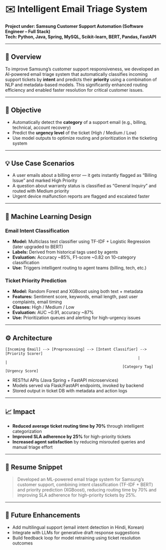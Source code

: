 
# ✉️ Intelligent Email Triage System  
**Project under: Samsung Customer Support Automation (Software Engineer – Full Stack)**  
**Tech: Python, Java, Spring, MySQL, Scikit-learn, BERT, Pandas, FastAPI**

---

## 📌 Overview  
To improve Samsung’s customer support responsiveness, we developed an AI-powered email triage system that automatically classifies incoming support tickets by **intent** and predicts their **priority** using a combination of NLP and metadata-based models. This significantly enhanced routing efficiency and enabled faster resolution for critical customer issues.

---

## 🎯 Objective  
- Automatically detect the **category** of a support email (e.g., billing, technical, account recovery)  
- Predict the **urgency level** of the ticket (High / Medium / Low)  
- Use model outputs to optimize routing and prioritization in the ticketing system

---

## 💡 Use Case Scenarios  
- A user emails about a billing error — it gets instantly flagged as “Billing Issue” and marked High Priority  
- A question about warranty status is classified as “General Inquiry” and routed with Medium priority  
- Urgent device malfunction reports are flagged and escalated faster  

---

## 🧠 Machine Learning Design  

### Email Intent Classification  
- **Model:** Multiclass text classifier using TF-IDF + Logistic Regression (later upgraded to BERT)
- **Labels:** Derived from historical tags used by agents
- **Evaluation:** Accuracy ~85%, F1-score ~0.82 on 10-category classification  
- **Use:** Triggers intelligent routing to agent teams (billing, tech, etc.)

### Ticket Priority Prediction  
- **Model:** Random Forest and XGBoost using both text + metadata  
- **Features:** Sentiment score, keywords, email length, past user complaints, email timing  
- **Classes:** High / Medium / Low  
- **Evaluation:** AUC ~0.91, accuracy ~87%  
- **Use:** Prioritization queues and alerting for high-urgency issues

---

## ⚙️ Architecture  

```
[Incoming Email] --> [Preprocessing] --> [Intent Classifier] --> [Priority Scorer]
                                                            |                 |
                                                     [Category Tag]   [Urgency Score]
```

- RESTful APIs (Java Spring + FastAPI microservices)
- Models served via Flask/FastAPI endpoints, invoked by backend
- Stored output in ticket DB with metadata and action logs

---

## 📈 Impact  
- **Reduced average ticket routing time by 70%** through intelligent categorization  
- **Improved SLA adherence by 25%** for high-priority tickets  
- **Increased agent satisfaction** by reducing misrouted queries and manual triage effort

---

## 📝 Resume Snippet  
> Developed an ML-powered email triage system for Samsung’s customer support, combining intent classification (TF-IDF + BERT) and priority prediction (XGBoost), reducing routing time by 70% and improving SLA adherence for high-priority tickets by 25%.

---

## 🔗 Future Enhancements  
- Add multilingual support (email intent detection in Hindi, Korean)  
- Integrate with LLMs for generative draft response suggestions  
- Build feedback loop for model retraining using ticket resolution outcomes  
